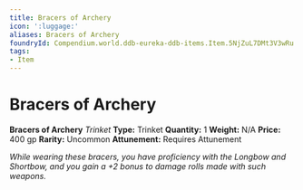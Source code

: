 ```yaml
---
title: Bracers of Archery
icon: ':luggage:'
aliases: Bracers of Archery
foundryId: Compendium.world.ddb-eureka-ddb-items.Item.5NjZuL7DMt3V3wRu
tags:
- Item
---
```


# Bracers of Archery

**Bracers of Archery**
_Trinket_
**Type:** Trinket
**Quantity:** 1
**Weight:** N/A
**Price:** 400 gp
**Rarity:** Uncommon
**Attunement:** Requires Attunement

*While wearing these bracers, you have proficiency with the Longbow and Shortbow, and you gain a +2 bonus to damage rolls made with such weapons.*